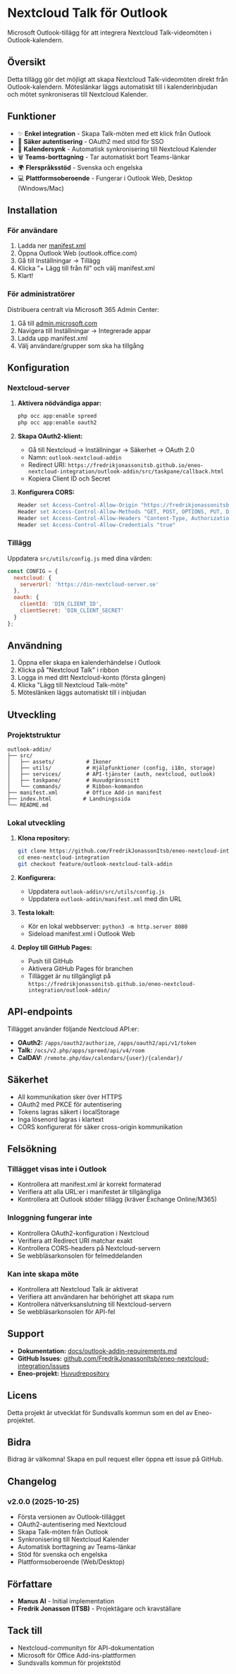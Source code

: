 # Nextcloud Talk för Outlook

Microsoft Outlook-tillägg för att integrera Nextcloud Talk-videomöten i Outlook-kalendern.

## Översikt

Detta tillägg gör det möjligt att skapa Nextcloud Talk-videomöten direkt från Outlook-kalendern. Möteslänkar läggs automatiskt till i kalenderinbjudan och mötet synkroniseras till Nextcloud Kalender.

## Funktioner

- ✨ **Enkel integration** - Skapa Talk-möten med ett klick från Outlook
- 🔐 **Säker autentisering** - OAuth2 med stöd för SSO
- 📅 **Kalendersynk** - Automatisk synkronisering till Nextcloud Kalender
- 🗑️ **Teams-borttagning** - Tar automatiskt bort Teams-länkar
- 🌍 **Flerspråksstöd** - Svenska och engelska
- 💻 **Plattformsoberoende** - Fungerar i Outlook Web, Desktop (Windows/Mac)

## Installation

### För användare

1. Ladda ner [manifest.xml](manifest.xml)
2. Öppna Outlook Web (outlook.office.com)
3. Gå till Inställningar → Tillägg
4. Klicka "+ Lägg till från fil" och välj manifest.xml
5. Klart!

### För administratörer

Distribuera centralt via Microsoft 365 Admin Center:

1. Gå till [admin.microsoft.com](https://admin.microsoft.com)
2. Navigera till Inställningar → Integrerade appar
3. Ladda upp manifest.xml
4. Välj användare/grupper som ska ha tillgång

## Konfiguration

### Nextcloud-server

1. **Aktivera nödvändiga appar:**
   ```bash
   php occ app:enable spreed
   php occ app:enable oauth2
   ```

2. **Skapa OAuth2-klient:**
   - Gå till Nextcloud → Inställningar → Säkerhet → OAuth 2.0
   - Namn: `outlook-nextcloud-addin`
   - Redirect URI: `https://fredrikjonassonitsb.github.io/eneo-nextcloud-integration/outlook-addin/src/taskpane/callback.html`
   - Kopiera Client ID och Secret

3. **Konfigurera CORS:**
   ```apache
   Header set Access-Control-Allow-Origin "https://fredrikjonassonitsb.github.io"
   Header set Access-Control-Allow-Methods "GET, POST, OPTIONS, PUT, DELETE"
   Header set Access-Control-Allow-Headers "Content-Type, Authorization, OCS-APIRequest, Accept"
   Header set Access-Control-Allow-Credentials "true"
   ```

### Tillägg

Uppdatera `src/utils/config.js` med dina värden:

```javascript
const CONFIG = {
  nextcloud: {
    serverUrl: 'https://din-nextcloud-server.se'
  },
  oauth: {
    clientId: 'DIN_CLIENT_ID',
    clientSecret: 'DIN_CLIENT_SECRET'
  }
};
```

## Användning

1. Öppna eller skapa en kalenderhändelse i Outlook
2. Klicka på "Nextcloud Talk" i ribbon
3. Logga in med ditt Nextcloud-konto (första gången)
4. Klicka "Lägg till Nextcloud Talk-möte"
5. Möteslänken läggs automatiskt till i inbjudan

## Utveckling

### Projektstruktur

```
outlook-addin/
├── src/
│   ├── assets/          # Ikoner
│   ├── utils/           # Hjälpfunktioner (config, i18n, storage)
│   ├── services/        # API-tjänster (auth, nextcloud, outlook)
│   ├── taskpane/        # Huvudgränssnitt
│   └── commands/        # Ribbon-kommandon
├── manifest.xml         # Office Add-in manifest
├── index.html          # Landningssida
└── README.md
```

### Lokal utveckling

1. **Klona repository:**
   ```bash
   git clone https://github.com/FredrikJonassonItsb/eneo-nextcloud-integration.git
   cd eneo-nextcloud-integration
   git checkout feature/outlook-nextcloud-talk-addin
   ```

2. **Konfigurera:**
   - Uppdatera `outlook-addin/src/utils/config.js`
   - Uppdatera `outlook-addin/manifest.xml` med din URL

3. **Testa lokalt:**
   - Kör en lokal webbserver: `python3 -m http.server 8080`
   - Sideload manifest.xml i Outlook Web

4. **Deploy till GitHub Pages:**
   - Push till GitHub
   - Aktivera GitHub Pages för branchen
   - Tillägget är nu tillgängligt på `https://fredrikjonassonitsb.github.io/eneo-nextcloud-integration/outlook-addin/`

## API-endpoints

Tillägget använder följande Nextcloud API:er:

- **OAuth2:** `/apps/oauth2/authorize`, `/apps/oauth2/api/v1/token`
- **Talk:** `/ocs/v2.php/apps/spreed/api/v4/room`
- **CalDAV:** `/remote.php/dav/calendars/{user}/{calendar}/`

## Säkerhet

- All kommunikation sker över HTTPS
- OAuth2 med PKCE för autentisering
- Tokens lagras säkert i localStorage
- Inga lösenord lagras i klartext
- CORS konfigurerat för säker cross-origin kommunikation

## Felsökning

### Tillägget visas inte i Outlook

- Kontrollera att manifest.xml är korrekt formaterad
- Verifiera att alla URL:er i manifestet är tillgängliga
- Kontrollera att Outlook stöder tillägg (kräver Exchange Online/M365)

### Inloggning fungerar inte

- Kontrollera OAuth2-konfiguration i Nextcloud
- Verifiera att Redirect URI matchar exakt
- Kontrollera CORS-headers på Nextcloud-servern
- Se webbläsarkonsolen för felmeddelanden

### Kan inte skapa möte

- Kontrollera att Nextcloud Talk är aktiverat
- Verifiera att användaren har behörighet att skapa rum
- Kontrollera nätverksanslutning till Nextcloud-servern
- Se webbläsarkonsolen för API-fel

## Support

- **Dokumentation:** [docs/outlook-addin-requirements.md](../docs/outlook-addin-requirements.md)
- **GitHub Issues:** [github.com/FredrikJonassonItsb/eneo-nextcloud-integration/issues](https://github.com/FredrikJonassonItsb/eneo-nextcloud-integration/issues)
- **Eneo-projekt:** [Huvudrepository](https://github.com/FredrikJonassonItsb/eneo-nextcloud-integration)

## Licens

Detta projekt är utvecklat för Sundsvalls kommun som en del av Eneo-projektet.

## Bidra

Bidrag är välkomna! Skapa en pull request eller öppna ett issue på GitHub.

## Changelog

### v2.0.0 (2025-10-25)

- Första versionen av Outlook-tillägget
- OAuth2-autentisering med Nextcloud
- Skapa Talk-möten från Outlook
- Synkronisering till Nextcloud Kalender
- Automatisk borttagning av Teams-länkar
- Stöd för svenska och engelska
- Plattformsoberoende (Web/Desktop)

## Författare

- **Manus AI** - Initial implementation
- **Fredrik Jonasson (ITSB)** - Projektägare och kravställare

## Tack till

- Nextcloud-communityn för API-dokumentation
- Microsoft för Office Add-ins-plattformen
- Sundsvalls kommun för projektstöd

